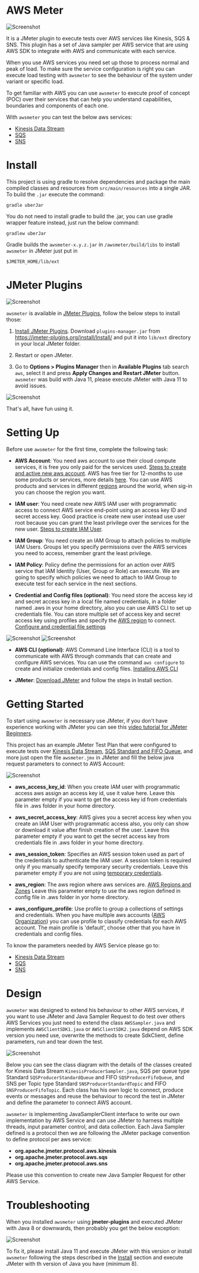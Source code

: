 # AWS Meter

![Screenshot](https://raw.githubusercontent.com/JoseLuisSR/awsmeter/main/doc/img/awsmeter-kinesis-context-view.png)

It is a JMeter plugin to execute tests over AWS services like Kinesis, SQS & SNS. This plugin has a set 
of Java sampler per AWS service that are using AWS SDK to integrate with AWS and communicate with each service.

When you use AWS services you need set up those to process normal and peak of load. To make sure the service 
configuration is right you can execute load testing with `awsmeter` to see the behaviour of the system under 
variant or specific load. 

To get familiar with AWS you can use `awsmeter` to execute proof of concept (POC) over their services that 
can help you understand capabilities, boundaries and components of each one.

With `awsmeter` you can test the below aws services:

* [Kinesis Data Stream](https://github.com/JoseLuisSR/awsmeter/tree/main/src/main/java/org/apache/jmeter/protocol/aws/kinesis)
* [SQS](https://github.com/JoseLuisSR/awsmeter/tree/main/src/main/java/org/apache/jmeter/protocol/aws/sqs) 
* [SNS](https://github.com/JoseLuisSR/awsmeter/tree/main/src/main/java/org/apache/jmeter/protocol/aws/sns)

# Install

This project is using gradle to resolve dependencies and package the main compiled classes and resources 
from `src/main/resources` into a single JAR. To build the `.jar` execute the command:

    gradle uberJar

You do not need to install gradle to build the .jar, you can use gradle wrapper feature instead, just run 
the below command:

    gradlew uberJar

Gradle builds the `awsmeter-x.y.z.jar` in `/awsmeter/build/libs` to install `awsmeter` in JMeter just put in 

    $JMETER_HOME/lib/ext


# JMeter Plugins

![Screenshot](https://raw.githubusercontent.com/JoseLuisSR/awsmeter/main/doc/img/jmeter-plugins-logo.png)

`awsmeter` is available in [JMeter Plugins](https://jmeter-plugins.org/), follow the below steps to install those:

1. [Install JMeter Plugins](https://jmeter-plugins.org/install/Install/). Download `plugins-manager.jar` from https://jmeter-plugins.org/install/Install/ and put it into `lib/ext` directory in your local JMeter folder.


2. Restart or open JMeter.


3. Go to **Options > Plugins Manager** then in **Available Plugins** tab search `aws`, select it and press **Apply Changes and Restart JMeter** button. `awsmeter` was build with Java 11, please execute JMeter with Java 11 to avoid issues.

![Screenshot](https://raw.githubusercontent.com/JoseLuisSR/awsmeter/main/doc/img/jmeter-plugins-awsmeter.png)

That's all, have fun using it.

# Setting Up

Before use `awsmeter` for the first time, complete the following task:

* **AWS Account**: You need aws account to use their cloud compute services, it is free you only paid for 
  the services used. [Steps to create and active new aws account](https://aws.amazon.com/premiumsupport/knowledge-center/create-and-activate-aws-account/). 
  AWS has free tier for 12-months to use some products or services, more details [here](https://aws.amazon.com/free).
  You can use AWS products and services in different [regions](https://infrastructure.aws/) around the world, when sig-in you can choose the region you want.
  

* **IAM user**: You need create new AWS IAM user with programmatic access to connect AWS service end-point 
  using an access key ID and secret access key. Good practice is create new user instead use user root 
  because you can grant the least privilege over the services for the new user. [Steps to create IAM User](https://docs.aws.amazon.com/IAM/latest/UserGuide/id_users_create.html).
  

* **IAM Group**: You need create an IAM Group to attach policies to multiple IAM Users. Groups let you specify 
  permissions over the AWS services you need to access, remember grant the least privilege.
  

* **IAM Policy**: Policy define the permissions for an action over AWS service that IAM Identity (User, 
  Group or Role) can execute. We are going to specify  which policies we need to attach to IAM Group 
  to execute test for each service in the next sections.
  

* **Credential and Config files (optional)**: You need store the access key id and secret access key in a local file named 
  credentials, in a folder named .aws in your home directory, also you can use AWS CLI to set up 
  credentials file. You can store multiple set of access key and secret access key using profiles and 
  specify the [AWS region](https://infrastructure.aws/) to connect. [Configure and credential file settings](https://docs.aws.amazon.com/cli/latest/userguide/cli-configure-files.html)

![Screenshot](https://raw.githubusercontent.com/JoseLuisSR/awsmeter/main/doc/img/credentials-file.png) 
![Screenshot](https://raw.githubusercontent.com/JoseLuisSR/awsmeter/main/doc/img/config-file.png)


* **AWS CLI (optional)**: AWS Command Line Interface (CLI) is a tool to communicate with AWS through 
  commands that can create and configure AWS services. You can use the command `aws configure` to create 
  and initialize credentials and config files. [Installing AWS CLI](https://docs.aws.amazon.com/cli/latest/userguide/cli-chap-install.html)
  

* **JMeter**: [Download JMeter](https://jmeter.apache.org/download_jmeter.cgi) and follow the steps in Install section.
  
# Getting Started

To start using `awsmeter` is necessary use JMeter, if you don't have experience working with JMeter you can see
this [video tutorial for JMeter Beginners](https://youtube.com/playlist?list=PLhW3qG5bs-L-zox1h3eIL7CZh5zJmci4c).

This project has an example JMeter Test Plan that were configured to execute tests over [Kinesis Data Stream](https://github.com/JoseLuisSR/awsmeter/tree/main/src/main/java/org/apache/jmeter/protocol/aws/kinesis), 
[SQS Standard and FIFO Queue](https://github.com/JoseLuisSR/awsmeter/tree/main/src/main/java/org/apache/jmeter/protocol/aws/sqs), and more just open the file `awsmeter.jmx` in JMeter and fill the below java request parameters to connect to AWS Account:

![Screenshot](https://raw.githubusercontent.com/JoseLuisSR/awsmeter/main/doc/img/awsmeter-parameters.png)

* **aws_access_key_id**: When you create IAM user with programmatic access aws assign an access key id, use it value here.
  Leave this parameter empty if you want to get the access key id from credentials file in .aws folder in your home directory.
  

* **aws_secret_access_key**: AWS gives you a secret access key when you create an IAM User with programmatic access also, 
  you only can show or download it value after finish creation of the user. Leave this parameter empty if you want to get 
  the secret access key from credentials file in .aws folder in your home directory.
  

* **aws_session_token**: Specifies an AWS session token used as part of the credentials to authenticate the IAM user. 
  A session token is required only if you manually specify temporary security credentials. Leave this parameter empty 
  if you are not using [temporary credentials](https://docs.aws.amazon.com/IAM/latest/UserGuide/id_credentials_temp_use-resources.html).
  

* **aws_region**: The aws region where aws services are. [AWS Regions and Zones](https://docs.aws.amazon.com/AWSEC2/latest/UserGuide/using-regions-availability-zones.html)
Leave this parameter empty to use the aws region defined in config file in .aws folder in yor home directory.
  

* **aws_configure_profile**: Use profile to group a collections of settings and credentials. When you have multiple aws accounts ([AWS Organization](https://aws.amazon.com/organizations/)) 
  you can use profile to classify credentials for each AWS account. The main profile is 'default', choose other that you have in credentials and config files.


To know the parameters needed by AWS Service please go to:

* [Kinesis Data Stream](https://github.com/JoseLuisSR/awsmeter/tree/main/src/main/java/org/apache/jmeter/protocol/aws/kinesis)
* [SQS](https://github.com/JoseLuisSR/awsmeter/tree/main/src/main/java/org/apache/jmeter/protocol/aws/sqs)
* [SNS](https://github.com/JoseLuisSR/awsmeter/tree/main/src/main/java/org/apache/jmeter/protocol/aws/sns)


# Design

`awsmeter` was designed to extend his behaviour to other AWS services, if you want to use JMeter and Java Sampler Request to do test over others AWS Services you just need to extend the class `AWSSampler.java` and implements `AWSClientSDK1.java` or `AWSClientSDK2.java` depend on AWS SDK version you need use, overwrite the methods to create SdkClient, define parameters, run and tear down the test.

![Screenshot](https://raw.githubusercontent.com/JoseLuisSR/awsmeter/main/doc/img/awsmeter-class-diagram.png)

Below you can see the class diagram with the details of the classes created for Kinesis Data Stream `KinesisProducerSampler.java`, SQS per queue type Standard `SQSProducerStandardQueue` and FIFO `SQSProducerFifoQueue`, and SNS per Topic type Standard `SNSProducerStandardTopic` and FIFO `SNSProducerFifoTopic`. Each class has his own logic to connect, produce events or messages and reuse the behaviour to record the test in JMeter and define the parameter to connect AWS account.

`awsmeter` is implementing JavaSamplerClient interface to write our own implementation by AWS Service and can use JMeter to harness multiple threads, input parameter control, and data collection. Each Java Sampler defined is a protocol then we are following the JMeter package convention to define protocol per aws service:

* **org.apache.jmeter.protocol.aws.kinesis**
* **org.apache.jmeter.protocol.aws.sqs**
* **org.apache.jmeter.protocol.aws.sns**

Please use this convention to create new Java Sampler Request for other AWS Service.

# Troubleshooting


When you installed `awsmeter` using **jmeter-plugins** and executed JMeter with Java 8 or downwards, then probably you get the below exception:

![Screenshot](https://raw.githubusercontent.com/JoseLuisSR/awsmeter/main/doc/img/awsmeter-compiled-issue.png)

To fix it, please install Java 11 and execute JMeter with this version or install `awsmeter` following the steps described in the [Install](https://github.com/JoseLuisSR/awsmeter#install) section and execute JMeter with th version of Java you have (minimum 8). 